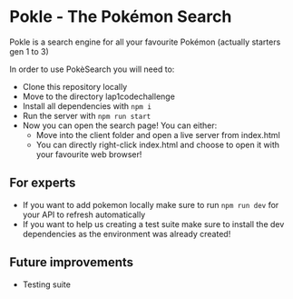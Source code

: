 # Pokle - The Pokémon Search
Pokle is a search engine for all your favourite Pokémon (actually starters gen 1 to 3)

In order to use PokèSearch you will need to: 
- Clone this repository locally
- Move to the directory lap1codechallenge
- Install all dependencies with `npm i`
- Run the server with `npm run start`
- Now you can open the search page! You can either: 
    - Move into the client folder and open a live server from index.html
    - You can directly right-click index.html and choose to open it with your favourite web browser!


## For experts
- If you want to add pokemon locally make sure to run `npm run dev` for your API to refresh automatically
- If you want to help us creating a test suite make sure to install the dev dependencies as the environment was already created!

## Future improvements 
- Testing suite
